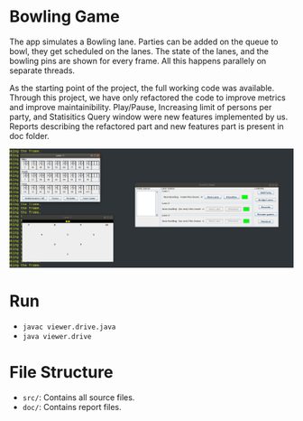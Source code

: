 # Bowling Game
The app simulates a Bowling lane. Parties can be added on the queue to bowl, they get scheduled on the lanes. The state of the lanes, and the bowling pins are shown for every frame. All this happens parallely on separate threads.

As the starting point of the project, the full working code was available. Through this project, we have only refactored the code to improve metrics and improve maintainibility. Play/Pause, Increasing limit of persons per party, and Statisitics Query window were new features implemented by us. Reports describing the refactored part and new features part is present in doc folder.

![img](img/dashboard.png)

# Run
* `javac viewer.drive.java`                                
* `java viewer.drive`

# File Structure
* `src/`: Contains all source files.                                   
* `doc/`: Contains report files.
